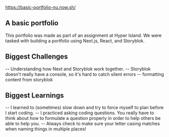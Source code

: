 https://basic-portfolio-nu.now.sh/

## A basic portfolio

This portfolio was made as part of an assignment at Hyper Island. We were tasked with building a portfolio using Next.js, React, and Storyblok.

## Biggest Challenges

-- Understanding how Next and Storyblok work together.
-- Storyblok doesn't really have a console, so it's hard to catch silent errors
-- formatting content from storyblok

## Biggest Learnings

-- I learned to (sometimes) slow down and try to force myself to plan before I start coding.
-- I practiced asking coding questions. You really have to think about how to formulate a question properly in order to help others be able to help you.
-- Always check to make sure your letter casing matches when naming things in multiple places!
